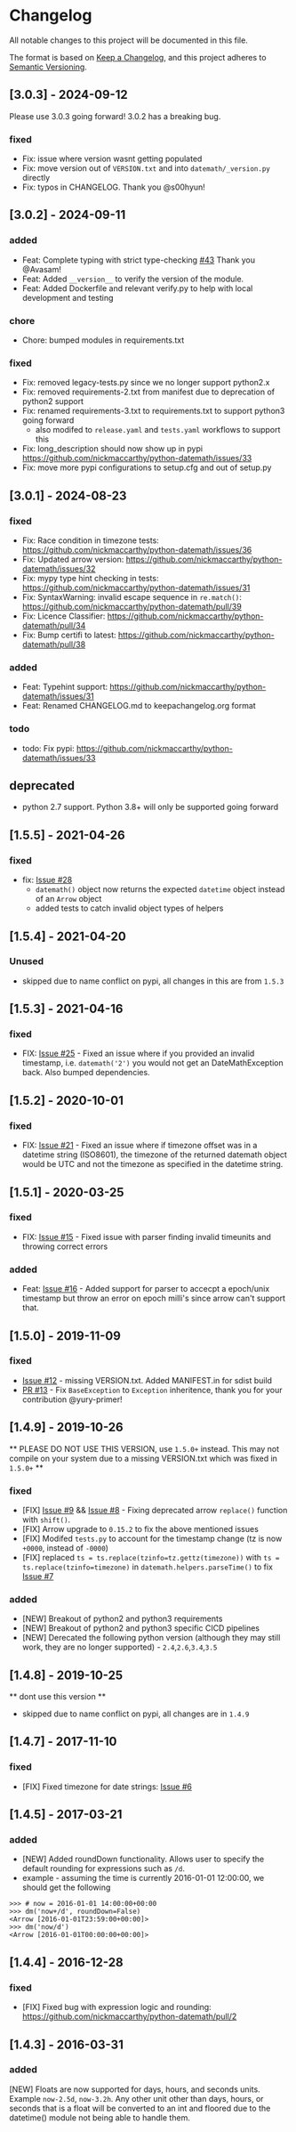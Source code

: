 # Changelog

All notable changes to this project will be documented in this file.

The format is based on [Keep a Changelog](https://keepachangelog.com/en/1.0.0/),
and this project adheres to [Semantic Versioning](https://semver.org/spec/v2.0.0.html).

## [3.0.3] - 2024-09-12
Please use 3.0.3 going forward!   3.0.2 has a breaking bug.

### fixed
- Fix: issue where version wasnt getting populated
- Fix: move version out of `VERSION.txt` and into `datemath/_version.py` directly
- Fix: typos in CHANGELOG.  Thank you @s00hyun!

## [3.0.2] - 2024-09-11
### added
- Feat: Complete typing with strict type-checking [#43](https://github.com/nickmaccarthy/python-datemath/pull/43) Thank you @Avasam!
- Feat: Added `__version__` to verify the version of the module.  
- Feat: Added Dockerfile and relevant verify.py to help with local development and testing

### chore
- Chore: bumped modules in requirements.txt

### fixed
- Fix: removed legacy-tests.py since we no longer support python2.x
- Fix: removed requirements-2.txt from manifest due to deprecation of python2 support
- Fix: renamed requirements-3.txt to requirements.txt to support python3 going forward
    - also modifed to `release.yaml` and `tests.yaml` workflows to support this
- Fix: long_description should now show up in pypi https://github.com/nickmaccarthy/python-datemath/issues/33
- Fix: move more pypi configurations to setup.cfg and out of setup.py


## [3.0.1] - 2024-08-23 
### fixed
- Fix: Race condition in timezone tests: https://github.com/nickmaccarthy/python-datemath/issues/36
- Fix: Updated arrow version: https://github.com/nickmaccarthy/python-datemath/issues/32
- Fix: mypy type hint checking in tests: https://github.com/nickmaccarthy/python-datemath/issues/31 
- Fix: SyntaxWarning: invalid escape sequence in `re.match()`: https://github.com/nickmaccarthy/python-datemath/pull/39
- Fix: Licence Classifier: https://github.com/nickmaccarthy/python-datemath/pull/34
- Fix: Bump certifi to latest: https://github.com/nickmaccarthy/python-datemath/pull/38
### added 
- Feat: Typehint support: https://github.com/nickmaccarthy/python-datemath/issues/31
- Feat: Renamed CHANGELOG.md to keepachangelog.org format

### todo
- todo: Fix pypi: https://github.com/nickmaccarthy/python-datemath/issues/33

## deprecated
- python 2.7 support. Python 3.8+ will only be supported going forward

## [1.5.5] - 2021-04-26
### fixed 
- fix: [Issue #28](https://github.com/nickmaccarthy/python-datemath/issues/28)
    * `datemath()` object now returns the expected `datetime` object instead of an `Arrow` object
    * added tests to catch invalid object types of helpers

## [1.5.4] - 2021-04-20
### Unused 
- skipped due to name conflict on pypi, all changes in this are from `1.5.3`

## [1.5.3] - 2021-04-16
### fixed
- FIX: [Issue #25](https://github.com/nickmaccarthy/python-datemath/issues/25) - Fixed an issue where if you provided an invalid timestamp, i.e. `datemath('2')` you would not get an DateMathException back.  Also bumped dependencies.

## [1.5.2] - 2020-10-01
### fixed
- FIX: [Issue #21](https://github.com/nickmaccarthy/python-datemath/issues/21) - Fixed an issue where if timezone offset was in a datetime string (ISO8601), the timezone of the returned datemath object would be UTC and not the timezone as specified in the datetime string.

## [1.5.1] -  2020-03-25

### fixed
- FIX: [Issue #15](https://github.com/nickmaccarthy/python-datemath/issues/15) - Fixed issue with parser finding invalid timeunits and throwing correct errors
### added
- Feat: [Issue #16](https://github.com/nickmaccarthy/python-datemath/issues/16) - Added support for parser to accecpt a epoch/unix timestamp but throw an error on epoch milli's since arrow can't support that.  

## [1.5.0] - 2019-11-09

### fixed
- [Issue #12](https://github.com/nickmaccarthy/python-datemath/issues/12) - missing VERSION.txt.  Added MANIFEST.in for sdist build
- [PR #13](https://github.com/nickmaccarthy/python-datemath/pull/13) - Fix `BaseException` to `Exception` inheritence, thank you for your contribution @yury-primer!

## [1.4.9] - 2019-10-26

** PLEASE DO NOT USE THIS VERSION, use `1.5.0+` instead.  This may not compile on your system due to a missing VERSION.txt which was fixed in `1.5.0+` **

### fixed 
- [FIX] [Issue #9](https://github.com/nickmaccarthy/python-datemath/issues/9) && [Issue #8](https://github.com/nickmaccarthy/python-datemath/issues/8) - Fixing deprecated arrow `replace()` function with `shift()`.
- [FIX] Arrow upgrade to `0.15.2` to fix the above mentioned issues
- [FIX] Modifed `tests.py` to account for the timestamp change (tz is now `+0000`, instead of `-0000`)
- [FIX] replaced `ts = ts.replace(tzinfo=tz.gettz(timezone))` with `ts = ts.replace(tzinfo=timezone)` in `datemath.helpers.parseTime()` to fix [Issue #7](https://github.com/nickmaccarthy/python-datemath/issues/7)
### added

- [NEW] Breakout of python2 and python3 requirements
- [NEW] Breakout of python2 and python3 specific CICD pipelines
- [NEW] Derecated the following python version (although they may still work, they are no longer supported) - `2.4`,`2.6`,`3.4`,`3.5`


## [1.4.8] - 2019-10-25
** dont use this version **
* skipped due to name conflict on pypi, all changes are in `1.4.9`

## [1.4.7] - 2017-11-10
### fixed 
- [FIX] Fixed timezone for date strings: [Issue #6](https://github.com/nickmaccarthy/python-datemath/issues/6)

## [1.4.5] - 2017-03-21
### added
- [NEW] Added roundDown functionality.  Allows user to specify the default rounding for expressions such as `/d`.
- example - assuming the time is currently 2016-01-01 12:00:00, we should get the following
```
>>> # now = 2016-01-01 14:00:00+00:00
>>> dm('now+/d', roundDown=False)
<Arrow [2016-01-01T23:59:00+00:00]>
>>> dm('now/d')
<Arrow [2016-01-01T00:00:00+00:00]>
```   

## [1.4.4] - 2016-12-28
### fixed
- [FIX] Fixed bug with expression logic and rounding:  https://github.com/nickmaccarthy/python-datemath/pull/2

## [1.4.3] - 2016-03-31
### added 
[NEW] Floats are now supported for days, hours, and seconds units.  Example ```now-2.5d```, ```now-3.2h```. Any other unit other than days, hours, or seconds that is a float will be converted to an int and floored due to the datetime() module not being able to handle them.